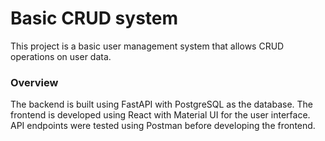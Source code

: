 # Basic CRUD system

This project is a basic user management system that allows CRUD operations on user data. 

### Overview
The backend is built using FastAPI with PostgreSQL as the database.
The frontend is developed using React with Material UI for the user interface. 
API endpoints were tested using Postman before developing the frontend.
